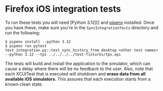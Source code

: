 # Firefox iOS integration tests

To run these tests you will need [Python 3.12][] and [pipenv][] installed. Once
you have these, make sure you're in the `SyncIntegrationTests` directory and
run the following:

```
$ pipenv install --python 3.12
$ pipenv run pytest test_integration.py::test_sync_history_from_desktop <other test names> --python 3.12 --tps ../../../../test-fixtures/tps.xpi
```

The tests will build and install the application to the simulator, which can
cause a delay where there will be no feedback to the user. Also, note that each
XCUITest that is executed will shutdown and **erase data from all available iOS
simulators**. This assures that each execution starts from a known clean state.

[Python 3]: http://docs.python-guide.org/en/latest/starting/installation/#python-3-installation-guides
[pipenv]: http://docs.python-guide.org/en/latest/dev/virtualenvs/#installing-pipenv
